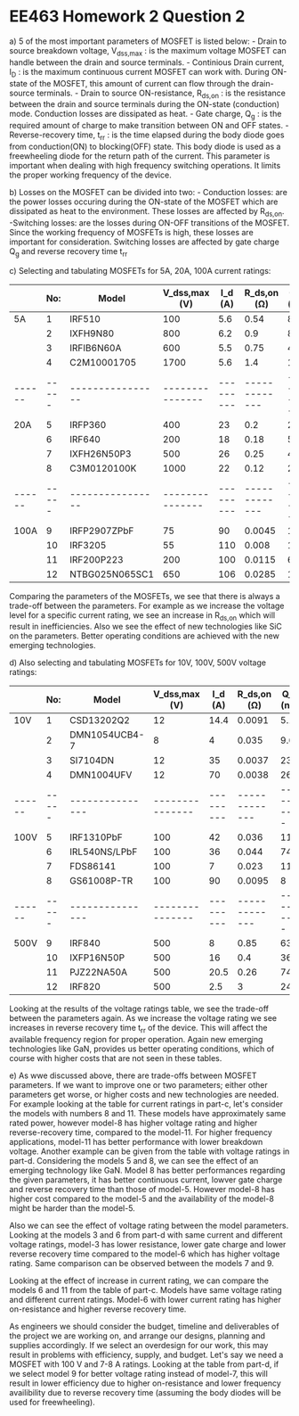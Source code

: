 # EE463 Homework 2 Question 2

a) 5 of the most important parameters of MOSFET is listed below:
    - Drain to source breakdown voltage, V<sub>dss,max</sub> : is the maximum voltage MOSFET can handle between the drain and source terminals.
    - Continious Drain current, I<sub>D</sub> : is the maximum continuous current MOSFET can work with. During ON-state of the MOSFET, this amount of current can flow through the drain-source terminals.
    - Drain to source ON-resistance, R<sub>ds,on</sub> : is the resistance between the drain and source terminals during the ON-state (conduction) mode. Conduction losses are dissipated as heat.
    - Gate charge, Q<sub>g</sub> : is the required amount of charge to make transition between ON and OFF states.
    - Reverse-recovery time, t<sub>rr</sub> : is the time elapsed during the body diode goes from conduction(ON) to blocking(OFF) state. This body diode is used as a freewheeling diode for the return path of the current. This parameter is important when dealing with high frequency switching operations. It limits the proper working frequency of the device.

b) Losses on the MOSFET can be divided into two:
    - Conduction losses: are the power losses occuring during the ON-state of the MOSFET which are dissipated as heat to the environment. These losses are affected by R<sub>ds,on</sub>.
    -Switching losses: are the losses during ON-OFF transitions of the MOSFET. Since the working frequency of MOSFETs is high, these losses are important for consideration. Switching losses are affected by gate charge Q<sub>g</sub> and reverse recovery time t<sub>rr</sub>

c) Selecting and tabulating MOSFETs for 5A, 20A, 100A current ratings:

|      | No: | Model          | V_dss,max (V) | I_d (A) | R_ds,on (Ω) | Q_g (nC) | t_rr (ns) | Technology |
|------|-----|----------------|---------------|---------|-------------|----------|-----------|------------|
| 5A   | 1   | IRF510         | 100           | 5.6     | 0.54        | 8.3      | 100       | Si         |
|      | 2   | IXFH9N80       | 800           | 6.2     | 0.9         | 85       | 250       | Si         |
|      | 3   | IRFIB6N60A     | 600           | 5.5     | 0.75        | 49       | 530       | Si         |
|      | 4   | C2M10001705    | 1700          | 5.6     | 1.4         | 13       | 15        | SiC        |
|------|-----|----------------|---------------|---------|-------------|----------|-----------|------------|
| 20A  | 5   | IRFP360        | 400           | 23      | 0.2         | 210      | 420       | Si         |
|      | 6   | IRF640         | 200           | 18      | 0.18        | 55       | 240       | Si         |
|      | 7   | IXFH26N50P3    | 500           | 26      | 0.25        | 42       | 250       | Si         |
|      | 8   | C3M0120100K    | 1000          | 22      | 0.12        | 21.5     | 17        | SiC        |
|------|-----|----------------|---------------|---------|-------------|----------|-----------|------------|
| 100A | 9   | IRFP2907ZPbF   | 75            | 90      | 0.0045      | 180      | 41        | Si         |
|      | 10  | IRF3205        | 55            | 110     | 0.008       | 146      | 69        | Si         |
|      | 11  | IRF200P223     | 200           | 100     | 0.0115      | 68       | 105       | Si         |
|      | 12  | NTBG025N065SC1 | 650           | 106     | 0.0285      | 164      | 25        | SiC        |

Comparing the parameters of the MOSFETs, we see that there is always a trade-off between the parameters. For example as we increase the voltage level for a specific current rating, we see an increase in R<sub>ds,on</sub> which will result in inefficiencies. Also we see the effect of new technologies like SiC on the parameters. Better operating conditions are achieved with the new emerging technologies.

d) Also selecting and tabulating MOSFETs for 10V, 100V, 500V voltage ratings:

|      | No: | Model         | V_dss,max (V) | I_d (A) | R_ds,on (Ω) | Q_g (nC) | t_rr (ns) | Technology |
|------|-----|---------------|---------------|---------|-------------|----------|-----------|------------|
| 10V  | 1   | CSD13202Q2    | 12            | 14.4    | 0.0091      | 5.1      | 28        | Si         |
|      | 2   | DMN1054UCB4-7 | 8             | 4       | 0.035       | 9.6      | 14        | Si         |
|      | 3   | SI7104DN      | 12            | 35      | 0.0037      | 23       | 80        | Si         |
|      | 4   | DMN1004UFV    | 12            | 70      | 0.0038      | 26       | 24.3      | Sİ         |
|------|-----|---------------|---------------|---------|-------------|----------|-----------|------------|
| 100V | 5   | IRF1310PbF    | 100           | 42      | 0.036       | 110      | 180       | Si         |
|      | 6   | IRL540NS/LPbF | 100           | 36      | 0.044       | 74       | 190       | Si         |
|      | 7   | FDS86141      | 100           | 7       | 0.023       | 11.8     | 69        | Si         |
|      | 8   | GS61008P-TR   | 100           | 90      | 0.0095      | 8        |           | GaN        |
|------|-----|---------------|---------------|---------|-------------|----------|-----------|------------|
| 500V | 9   | IRF840        | 500           | 8       | 0.85        | 63       | 460       | Si         |
|      | 10  | IXFP16N50P    | 500           | 16      | 0.4         | 36       | 200       | Si         |
|      | 11  | PJZ22NA50A    | 500           | 20.5    | 0.26        | 74       | 424       | Si         |
|      | 12  | IRF820        | 500           | 2.5     | 3           | 24       | 520       | Si         |

Looking at the results of the voltage ratings table, we see the trade-off between the parameters again. As we increase the voltage rating we see increases in reverse recovery time t<sub>rr</sub> of the device. This will affect the available frequency region for proper operation. Again new emerging technologies like GaN, provides us better operating conditions, which of course with higher costs that are not seen in these tables.

e) As wwe discussed above, there are trade-offs between MOSFET parameters. If we want to improve one or two parameters; either other parameters get worse, or higher costs and new technologies are needed. For example looking at the table for current ratings in part-c, let's consider the models with numbers 8 and 11. These models have approximately same rated power, however model-8 has higher voltage rating and higher reverse-recovery time, compared to the model-11. For higher frequency applications, model-11 has better performance with lower breakdown voltage. Another example can be given from the table with voltage ratings in part-d. Considering the models 5 and 8, we can see the effect of an emerging technology like GaN. Model 8 has better performances regarding the given parameters, it has better continuous current, lowver gate charge and reverse recovery time than those of model-5. However model-8 has higher cost compared to the model-5 and the availability of the model-8 might be harder than the model-5.

Also we can see the effect of voltage rating between the model parameters. Looking at the models 3 and 6 from part-d with same current and different voltage ratings, model-3 has lower resistance, lower gate charge and lower reverse recovery time compared to the model-6 which has higher voltage rating. Same comparison can be observed between the models 7 and 9.

Looking at the effect of increase in current rating, we can compare the models 6 and 11 from the table of part-c. Models have same voltage rating and different current ratings. Model-6 with lower current rating has higher on-resistance and higher reverse recovery time. 

As engineers we should consider the budget, timeline and deliverables of the project we are working on, and arrange our designs, planning and supplies accordingly. If we select an overdesign for our work, this may result in problems with efficiency, supply, and budget. Let's say we need a MOSFET with 100 V and 7-8 A ratings. Looking at the table from part-d, if we select model 9 for better voltage rating instead of model-7, this will result in lower efficiency due to higher on-resistance and lower frequency availibility due to reverse recovery time (assuming the body diodes will be used for freewheeling).
